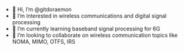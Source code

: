 - 👋 Hi, I’m @gitdoraemon
- 👀 I’m interested in wireless communications and digital signal processing
- 🌱 I’m currently learning baseband signal processing for 6G
- 💞️ I’m looking to collaborate on wireless communication topics like NOMA, MIMO, OTFS, IRS

<!---
gitdoraemon/gitdoraemon is a ✨ special ✨ repository because its `README.md` (this file) appears on your GitHub profile.
You can click the Preview link to take a look at your changes.
--->
